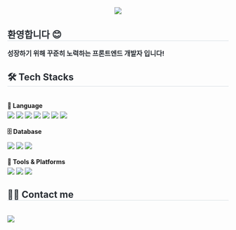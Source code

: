 <div align="center">
  <img src="https://capsule-render.vercel.app/api?color=4c81d6&height=180&text=Subin's%20GitHub&animation=fadeIn&fontColor=FFB6C1&fontSize=60" />
</div>

<div style="text-align: left; margin-top: 30px;"> 
  <h2 style="border-bottom: 1px solid #d8dee4; color: #282d33;"> 환영합니다 😊 </h2>  
  <div style="font-weight: 700; font-size: 15px; text-align: left; color: #282d33;">
    성장하기 위해 꾸준히 노력하는 프론트엔드 개발자 입니다!
  </div> 
</div>

<div style="text-align: left; margin-top: 30px;">
  <h2 style="border-bottom: 1px solid #d8dee4; color: #282d33;"> 🛠️ Tech Stacks </h2> <br>

  <!-- 언어 -->
  <div style="font-weight: bold; margin-bottom: 5px;">🧾 Language</div>
  <div style="text-align: left;">
    <img src="https://img.shields.io/badge/C++-00599C?style=flat&logo=C%2B%2B&logoColor=white">
    <img src="https://img.shields.io/badge/Java-007396?style=flat&logo=Java&logoColor=white">
    <img src="https://img.shields.io/badge/Javascript-F7DF1E?style=flat&logo=Javascript&logoColor=white">
    <img src="https://img.shields.io/badge/Python-3776AB?style=flat&logo=Python&logoColor=white">
    <img src="https://img.shields.io/badge/HTML5-E34F26?style=flat&logo=HTML5&logoColor=white">
    <img src="https://img.shields.io/badge/CSS3-1572B6?style=flat&logo=CSS3&logoColor=white">
    <img src="https://img.shields.io/badge/Sass-CC6699?style=flat&logo=Sass&logoColor=white">
  </div>
  <br>

  <!-- 데이터베이스 -->
  <div style="font-weight: bold; margin-bottom: 5px;">🗄️ Database</div>
  <div style="text-align: left; margin-top: 10px;">
    <img src="https://img.shields.io/badge/MySQL-4479A1?style=flat&logo=MySQL&logoColor=white">
    <img src="https://img.shields.io/badge/MongoDB-47A248?style=flat&logo=MongoDB&logoColor=white">
    <img src="https://img.shields.io/badge/Firebase-FFCA28?style=flat&logo=Firebase&logoColor=white">
  </div>
  <br>

  <!-- 기타 툴 -->
  <div style="font-weight: bold; margin-bottom: 5px;">🧰 Tools & Platforms</div>
  <div style="text-align: left;">
    <img src="https://img.shields.io/badge/Github-181717?style=flat&logo=Github&logoColor=white">
    <img src="https://img.shields.io/badge/Figma-F24E1E?style=flat&logo=Figma&logoColor=white">
    <img src="https://img.shields.io/badge/Linux-FCC624?style=flat&logo=Linux&logoColor=white">
  </div>
</div>

<div style="text-align: left; margin-top: 30px;">
  <h2 style="border-bottom: 1px solid #d8dee4; color: #282d33;"> 🧑‍💻 Contact me </h2> <br> 
  <div style="text-align: left;">
    <a href="mailto:kyhair01@gmail.com">
      <img src="https://img.shields.io/badge/Gmail-EA4335?style=flat&logo=Gmail&logoColor=white&link=mailto:kyhair01@gmail.com">
    </a>
  </div>  
